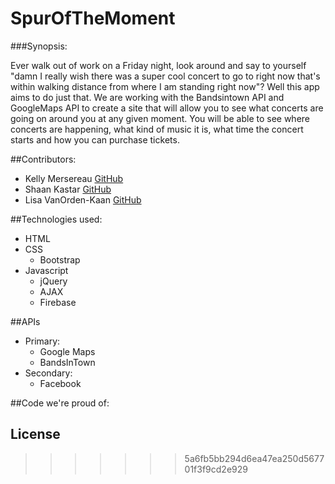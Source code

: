 
# SpurOfTheMoment

###Synopsis:

Ever walk out of work on a Friday night, look around and say to yourself "damn I really wish there was a super cool concert to go to right now that's within walking distance from where I am standing right now"?  Well this app aims to do just that.  We are working with the Bandsintown API and GoogleMaps API to create a site that will allow you to see what concerts are going on around you at any given moment.  You will be able to see where concerts are happening, what kind of music it is, what time the concert starts and how you can purchase tickets.

##Contributors:

* Kelly Mersereau [GitHub](https://github.com/kellymersereau)
* Shaan Kastar [GitHub](https://github.com/shaankastuar)
* Lisa VanOrden-Kaan [GitHub](https://github.com/lvanok)

##Technologies used:

* HTML
* CSS
  * Bootstrap
* Javascript
  * jQuery
  * AJAX
  * Firebase

##APIs

* Primary:
  * Google Maps
  * BandsInTown
* Secondary:
  * Facebook

##Code we're proud of:



## License



>>>>>>> 5a6fb5bb294d6ea47ea250d567701f3f9cd2e929
